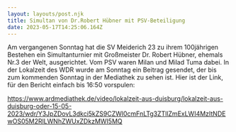 ```yaml
---
layout: layouts/post.njk
title: Simultan von Dr.Robert Hübner mit PSV-Beteiligung
date: 2023-05-17T14:25:06.164Z
---
```

Am vergangenen Sonntag hat die SV Meiderich 23 zu ihrem 100jährigen Bestehen ein Simultanturnier mit Großmeister Dr. Robert Hübner, ehemals Nr.3 der Welt, ausgerichtet. Vom PSV waren Milan und Milad Tuma dabei.
In der Lokalzeit des WDR wurde am Sonntag ein Beitrag gesendet, der bis zum kommenden Sonntag in der Mediathek zu sehen ist. Hier ist der Link, für den Bericht einfach bis 16:50 vorspulen:

<https://www.ardmediathek.de/video/lokalzeit-aus-duisburg/lokalzeit-aus-duisburg-oder-15-05-2023/wdr/Y3JpZDovL3dkci5kZS9CZWl0cmFnLTg3ZTllZmExLWI4MzItNDEwOS05M2RlLWNhZWUxZDkzMWI5MQ>